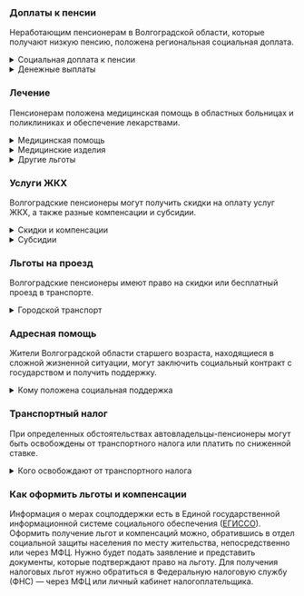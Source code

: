 ### Доплаты к пенсии
Неработающим пенсионерам в Волгоградской области, которые получают низкую пенсию, положена региональная социальная доплата. 
<details>
<summary>Социальная доплата к пенсии</summary>
В Волгоградской области региональный прожиточный минимум пенсионера ниже общефедерального (в 2021 году — 10 022 рубля). Поэтому неработающим пенсионерам с низким размером пенсии производится федеральная социальная доплата к пенсии до прожиточного минимума пенсионера. Для её назначения в настоящее время необходимо обращаться в территориальное отделение Пенсионного фонда по месту своего жительства. С 2022 года доплата будет назначаться автоматически. 
</details>
<details>

<summary>Денежные выплаты</summary>
Если пенсионер относится к льготной категории, ему положена ежемесячная денежная выплата (ЕДВ), которую регулярно индексируют. 
ЕДВ ветеранов труда [составляет](https://docs.cntd.ru/document/432835725) 565 рублей. Ветераны труда, доход которых не превышает 1,5 прожиточных минимума, получают 596 рублей. По 681 рублю полагается труженикам тыла и жертвам политических репрессий. Детям Сталинграда (это пенсионеры, находившиеся в несовершеннолетнем возрасте с 23 августа 1942 года по 2 февраля 1943 года на территориях боевых действий Сталинграда) выплачивается 426 рублей ежемесячно.  
</details>

### Лечение
Пенсионерам положена медицинская помощь в областных больницах и поликлиниках и обеспечение лекарствами.

<details>

<summary>Медицинская помощь</summary>
Ветераны труда, труженики тыла, жертвы политических репрессий и дети Сталинграда [сохраняют](https://docs.cntd.ru/document/432835725) обслуживание в поликлиниках и других медицинских учреждениях, к которым они были прикреплены в период работы до выхода на пенсию, а также имеют право на внеочередное оказание медицинской помощи.
</details>
<details>

<summary>Медицинские изделия</summary>
Труженики тыла и реабилитированные пенсионеры, а также не имеющие инвалидности пенсионеры и мужчины старше 60 лет, а женщины — 55 лет бесплатно обеспечиваются протезами, протезно-ортопедическими изделиями и слуховыми аппаратами.

</details>
<details>
<summary>Другие льготы</summary>
Внеочередной приём в дома-интернаты для престарелых и инвалидов, учреждения социального обслуживания предоставляют труженикам тыла, реабилитированным и пострадавшим от репрессий пенсионерам.
</details>

### Услуги ЖКХ
Волгоградские пенсионеры могут получить скидки на оплату услуг ЖКХ, а также разные компенсации и субсидии. 

<details>
<summary>Скидки и компенсации</summary>
Ветеранам труда, реабилитированным и пострадавшим от репрессий пенсионерам, а также труженикам тыла и детям Сталинграда [выплачивается](https://docs.cntd.ru/document/432835725) компенсация в размере 50% за оплату жилого помещения и коммунальных услуг. 
Компенсируется также оплата взносов на капремонт.  Льготу получают иждивенцы калмыцких ветеранов труда, члены семьи реабилитированных пенсионеров, репрессированных волгоградцев и тружеников тыла, награждённых медалью «За оборону Сталинграда». Выплату можно получить только при отсутствии непогашенной задолженности по оплате жилищно-коммунальных услуг, установленной решением суда. Компенсацию предоставляют исходя из объёмов потребляемых услуг, но не более нормативов потребления.
Одинокие неработающие пенсионеры по достижении 70 лет освобождаются от взносов на капремонт на 50%, а с 80-летнего возраста — полностью. Льгота распространяется также на граждан указанного возраста, семья которых состоит из неработающих граждан пенсионного возраста (мужчины — старше 60 лет, женщины — 55 лет) и (или) инвалидов I и II групп. Компенсация рассчитывается исходя из установленных в регионе минимального взноса на капремонт за 1 кв. метр и размера стандарта нормативной площади жилого помещения.
Малоимущим пенсионерам с доходом ниже одного прожиточного минимума, неработающим одиноким пенсионерам старше 70 лет, инвалидам, участникам и инвалидам ВОВ и их вдовам, труженикам тыла и жертвам политических репрессий [полагается](https://docs.cntd.ru/document/432835725) однократная компенсация затрат на газификацию жилья в размере 17 715 рублей, но не более фактически потраченной суммы
Малообеспеченному пенсионеру с доходом ниже одного прожиточного минимума выплачивают социальную помощь на ремонт или приобретение жизненно необходимых бытовых приборов в размере не более 5335 рублей, а также на первичное приобретение и установку приборов учёта (воды, газа, электроэнергии) — не более 3201 рубля.
</details>

<details>
<summary>Субсидии</summary>
Оформить [субсидию](https://docs.cntd.ru/document/802064739) на оплату жилищно-коммунальных услуг можно при условии, что на их оплату тратится от совокупного дохода семьи — более 22%.
</details>

### Льготы на проезд
Волгоградские пенсионеры имеют право на скидки или бесплатный проезд в транспорте. 
<details>
<summary>Городской транспорт</summary>
Мужчины старше 60 лет, женщины — 55 лет, пенсионеры и инвалиды для льготного проезда на автомобильном, городском электрическом, внутреннем водном и пригородном железнодорожном транспорте могут [приобрести](https://docs.cntd.ru/document/432835725) социальные проездные билеты. В период с 1 мая по 31 октября они полагаются всем указанным категориям льготников, а в остальное время — только тем, чей доход ниже 1,7 прожиточного минимума (за исключением инвалидов I группы).
</details>

### Адресная помощь
Жители Волгоградской области старшего возраста, находящиеся в сложной жизненной ситуации, могут заключить социальный контракт с государством и получить поддержку.

<details>
<summary>Кому положена социальная поддержка</summary>
Пенсионерам, которые по не зависящим от них причинам оказались в трудной жизненной ситуации, оказывают адресную помощь. Она может быть в виде денежных выплат, ежемесячных или единовременных, либо в натуральной форме — обеспечения продуктами питания, одеждой и обувью, медикаментами и прочее. С нуждающимися пенсионерами может быть заключён социальный контракт.

</details>

### Транспортный налог
При определенных обстоятельствах автовладельцы-пенсионеры могут быть освобождены от транспортного налога или платить по сниженной ставке. 
<details>
<summary>Кого освобождают от транспортного налога</summary>
Ветераны и инвалиды ВОВ и боевых действий, инвалиды I и II групп, граждане, пострадавшие от радиации, а также пенсионеры, имеющие награды «Блокадный Ленинград» [освобождены](https://www.nalog.gov.ru/rn77/service/tax/d1105741/) от налога на одно транспортное средство с мощностью двигателя до 100 л. с.
</details>

### Как оформить льготы и компенсации 
Информация о мерах соцподдержки есть в Единой государственной информационной системе социального обеспечения ([ЕГИССО]( http://egisso.ru/site/client/#/)). Оформить получение льгот и компенсаций можно, обратившись в отдел социальной защиты населения по месту жительства, непосредственно или через МФЦ. Нужно будет подать заявление и представить документы, которые подтверждают право на льготу. Для получения налоговых льгот нужно обратиться в Федеральную налоговую службу (ФНС) — через МФЦ или личный кабинет налогоплательщика.
















